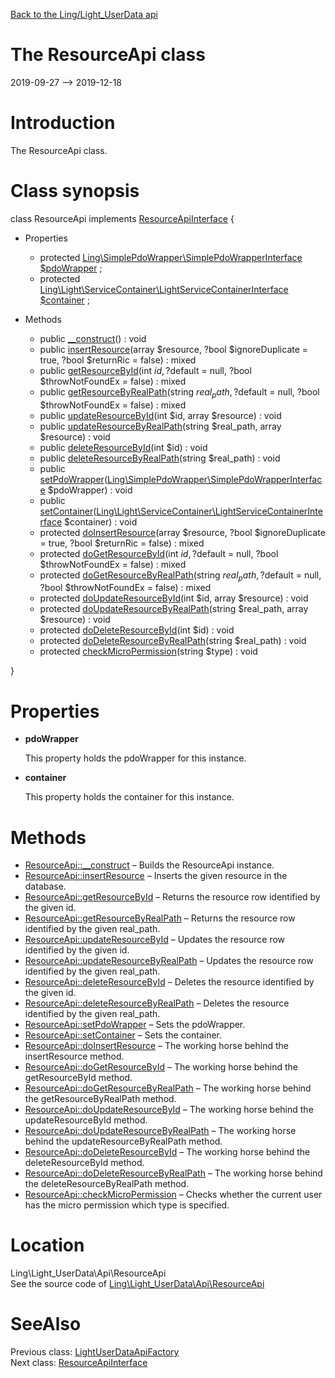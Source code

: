 [Back to the Ling/Light_UserData api](https://github.com/lingtalfi/Light_UserData/blob/master/doc/api/Ling/Light_UserData.md)



The ResourceApi class
================
2019-09-27 --> 2019-12-18






Introduction
============

The ResourceApi class.



Class synopsis
==============


class <span class="pl-k">ResourceApi</span> implements [ResourceApiInterface](https://github.com/lingtalfi/Light_UserData/blob/master/doc/api/Ling/Light_UserData/Api/ResourceApiInterface.md) {

- Properties
    - protected [Ling\SimplePdoWrapper\SimplePdoWrapperInterface](https://github.com/lingtalfi/SimplePdoWrapper/blob/master/doc/api/Ling/SimplePdoWrapper/SimplePdoWrapperInterface.md) [$pdoWrapper](#property-pdoWrapper) ;
    - protected [Ling\Light\ServiceContainer\LightServiceContainerInterface](https://github.com/lingtalfi/Light/blob/master/doc/api/Ling/Light/ServiceContainer/LightServiceContainerInterface.md) [$container](#property-container) ;

- Methods
    - public [__construct](https://github.com/lingtalfi/Light_UserData/blob/master/doc/api/Ling/Light_UserData/Api/ResourceApi/__construct.md)() : void
    - public [insertResource](https://github.com/lingtalfi/Light_UserData/blob/master/doc/api/Ling/Light_UserData/Api/ResourceApi/insertResource.md)(array $resource, ?bool $ignoreDuplicate = true, ?bool $returnRic = false) : mixed
    - public [getResourceById](https://github.com/lingtalfi/Light_UserData/blob/master/doc/api/Ling/Light_UserData/Api/ResourceApi/getResourceById.md)(int $id, ?$default = null, ?bool $throwNotFoundEx = false) : mixed
    - public [getResourceByRealPath](https://github.com/lingtalfi/Light_UserData/blob/master/doc/api/Ling/Light_UserData/Api/ResourceApi/getResourceByRealPath.md)(string $real_path, ?$default = null, ?bool $throwNotFoundEx = false) : mixed
    - public [updateResourceById](https://github.com/lingtalfi/Light_UserData/blob/master/doc/api/Ling/Light_UserData/Api/ResourceApi/updateResourceById.md)(int $id, array $resource) : void
    - public [updateResourceByRealPath](https://github.com/lingtalfi/Light_UserData/blob/master/doc/api/Ling/Light_UserData/Api/ResourceApi/updateResourceByRealPath.md)(string $real_path, array $resource) : void
    - public [deleteResourceById](https://github.com/lingtalfi/Light_UserData/blob/master/doc/api/Ling/Light_UserData/Api/ResourceApi/deleteResourceById.md)(int $id) : void
    - public [deleteResourceByRealPath](https://github.com/lingtalfi/Light_UserData/blob/master/doc/api/Ling/Light_UserData/Api/ResourceApi/deleteResourceByRealPath.md)(string $real_path) : void
    - public [setPdoWrapper](https://github.com/lingtalfi/Light_UserData/blob/master/doc/api/Ling/Light_UserData/Api/ResourceApi/setPdoWrapper.md)([Ling\SimplePdoWrapper\SimplePdoWrapperInterface](https://github.com/lingtalfi/SimplePdoWrapper/blob/master/doc/api/Ling/SimplePdoWrapper/SimplePdoWrapperInterface.md) $pdoWrapper) : void
    - public [setContainer](https://github.com/lingtalfi/Light_UserData/blob/master/doc/api/Ling/Light_UserData/Api/ResourceApi/setContainer.md)([Ling\Light\ServiceContainer\LightServiceContainerInterface](https://github.com/lingtalfi/Light/blob/master/doc/api/Ling/Light/ServiceContainer/LightServiceContainerInterface.md) $container) : void
    - protected [doInsertResource](https://github.com/lingtalfi/Light_UserData/blob/master/doc/api/Ling/Light_UserData/Api/ResourceApi/doInsertResource.md)(array $resource, ?bool $ignoreDuplicate = true, ?bool $returnRic = false) : mixed
    - protected [doGetResourceById](https://github.com/lingtalfi/Light_UserData/blob/master/doc/api/Ling/Light_UserData/Api/ResourceApi/doGetResourceById.md)(int $id, ?$default = null, ?bool $throwNotFoundEx = false) : mixed
    - protected [doGetResourceByRealPath](https://github.com/lingtalfi/Light_UserData/blob/master/doc/api/Ling/Light_UserData/Api/ResourceApi/doGetResourceByRealPath.md)(string $real_path, ?$default = null, ?bool $throwNotFoundEx = false) : mixed
    - protected [doUpdateResourceById](https://github.com/lingtalfi/Light_UserData/blob/master/doc/api/Ling/Light_UserData/Api/ResourceApi/doUpdateResourceById.md)(int $id, array $resource) : void
    - protected [doUpdateResourceByRealPath](https://github.com/lingtalfi/Light_UserData/blob/master/doc/api/Ling/Light_UserData/Api/ResourceApi/doUpdateResourceByRealPath.md)(string $real_path, array $resource) : void
    - protected [doDeleteResourceById](https://github.com/lingtalfi/Light_UserData/blob/master/doc/api/Ling/Light_UserData/Api/ResourceApi/doDeleteResourceById.md)(int $id) : void
    - protected [doDeleteResourceByRealPath](https://github.com/lingtalfi/Light_UserData/blob/master/doc/api/Ling/Light_UserData/Api/ResourceApi/doDeleteResourceByRealPath.md)(string $real_path) : void
    - protected [checkMicroPermission](https://github.com/lingtalfi/Light_UserData/blob/master/doc/api/Ling/Light_UserData/Api/ResourceApi/checkMicroPermission.md)(string $type) : void

}




Properties
=============

- <span id="property-pdoWrapper"><b>pdoWrapper</b></span>

    This property holds the pdoWrapper for this instance.
    
    

- <span id="property-container"><b>container</b></span>

    This property holds the container for this instance.
    
    



Methods
==============

- [ResourceApi::__construct](https://github.com/lingtalfi/Light_UserData/blob/master/doc/api/Ling/Light_UserData/Api/ResourceApi/__construct.md) &ndash; Builds the ResourceApi instance.
- [ResourceApi::insertResource](https://github.com/lingtalfi/Light_UserData/blob/master/doc/api/Ling/Light_UserData/Api/ResourceApi/insertResource.md) &ndash; Inserts the given resource in the database.
- [ResourceApi::getResourceById](https://github.com/lingtalfi/Light_UserData/blob/master/doc/api/Ling/Light_UserData/Api/ResourceApi/getResourceById.md) &ndash; Returns the resource row identified by the given id.
- [ResourceApi::getResourceByRealPath](https://github.com/lingtalfi/Light_UserData/blob/master/doc/api/Ling/Light_UserData/Api/ResourceApi/getResourceByRealPath.md) &ndash; Returns the resource row identified by the given real_path.
- [ResourceApi::updateResourceById](https://github.com/lingtalfi/Light_UserData/blob/master/doc/api/Ling/Light_UserData/Api/ResourceApi/updateResourceById.md) &ndash; Updates the resource row identified by the given id.
- [ResourceApi::updateResourceByRealPath](https://github.com/lingtalfi/Light_UserData/blob/master/doc/api/Ling/Light_UserData/Api/ResourceApi/updateResourceByRealPath.md) &ndash; Updates the resource row identified by the given real_path.
- [ResourceApi::deleteResourceById](https://github.com/lingtalfi/Light_UserData/blob/master/doc/api/Ling/Light_UserData/Api/ResourceApi/deleteResourceById.md) &ndash; Deletes the resource identified by the given id.
- [ResourceApi::deleteResourceByRealPath](https://github.com/lingtalfi/Light_UserData/blob/master/doc/api/Ling/Light_UserData/Api/ResourceApi/deleteResourceByRealPath.md) &ndash; Deletes the resource identified by the given real_path.
- [ResourceApi::setPdoWrapper](https://github.com/lingtalfi/Light_UserData/blob/master/doc/api/Ling/Light_UserData/Api/ResourceApi/setPdoWrapper.md) &ndash; Sets the pdoWrapper.
- [ResourceApi::setContainer](https://github.com/lingtalfi/Light_UserData/blob/master/doc/api/Ling/Light_UserData/Api/ResourceApi/setContainer.md) &ndash; Sets the container.
- [ResourceApi::doInsertResource](https://github.com/lingtalfi/Light_UserData/blob/master/doc/api/Ling/Light_UserData/Api/ResourceApi/doInsertResource.md) &ndash; The working horse behind the insertResource method.
- [ResourceApi::doGetResourceById](https://github.com/lingtalfi/Light_UserData/blob/master/doc/api/Ling/Light_UserData/Api/ResourceApi/doGetResourceById.md) &ndash; The working horse behind the getResourceById method.
- [ResourceApi::doGetResourceByRealPath](https://github.com/lingtalfi/Light_UserData/blob/master/doc/api/Ling/Light_UserData/Api/ResourceApi/doGetResourceByRealPath.md) &ndash; The working horse behind the getResourceByRealPath method.
- [ResourceApi::doUpdateResourceById](https://github.com/lingtalfi/Light_UserData/blob/master/doc/api/Ling/Light_UserData/Api/ResourceApi/doUpdateResourceById.md) &ndash; The working horse behind the updateResourceById method.
- [ResourceApi::doUpdateResourceByRealPath](https://github.com/lingtalfi/Light_UserData/blob/master/doc/api/Ling/Light_UserData/Api/ResourceApi/doUpdateResourceByRealPath.md) &ndash; The working horse behind the updateResourceByRealPath method.
- [ResourceApi::doDeleteResourceById](https://github.com/lingtalfi/Light_UserData/blob/master/doc/api/Ling/Light_UserData/Api/ResourceApi/doDeleteResourceById.md) &ndash; The working horse behind the deleteResourceById method.
- [ResourceApi::doDeleteResourceByRealPath](https://github.com/lingtalfi/Light_UserData/blob/master/doc/api/Ling/Light_UserData/Api/ResourceApi/doDeleteResourceByRealPath.md) &ndash; The working horse behind the deleteResourceByRealPath method.
- [ResourceApi::checkMicroPermission](https://github.com/lingtalfi/Light_UserData/blob/master/doc/api/Ling/Light_UserData/Api/ResourceApi/checkMicroPermission.md) &ndash; Checks whether the current user has the micro permission which type is specified.





Location
=============
Ling\Light_UserData\Api\ResourceApi<br>
See the source code of [Ling\Light_UserData\Api\ResourceApi](https://github.com/lingtalfi/Light_UserData/blob/master/Api/ResourceApi.php)



SeeAlso
==============
Previous class: [LightUserDataApiFactory](https://github.com/lingtalfi/Light_UserData/blob/master/doc/api/Ling/Light_UserData/Api/LightUserDataApiFactory.md)<br>Next class: [ResourceApiInterface](https://github.com/lingtalfi/Light_UserData/blob/master/doc/api/Ling/Light_UserData/Api/ResourceApiInterface.md)<br>
